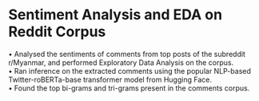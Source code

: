 # Sentiment Analysis and EDA on Reddit Corpus

• Analysed the sentiments of comments from top posts of the subreddit r/Myanmar, and performed Exploratory Data Analysis on the corpus.  
• Ran inference on the extracted comments using the popular NLP-based Twitter-roBERTa-base transformer model from Hugging Face.  
• Found the top bi-grams and tri-grams present in the comments corpus.
